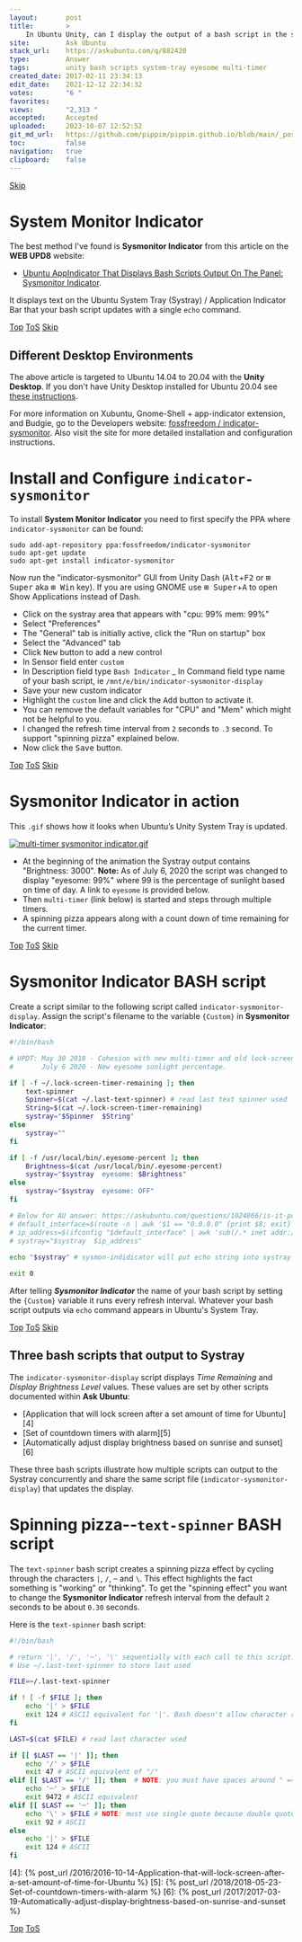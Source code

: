 ```yaml
---
layout:       post
title:        >
    In Ubuntu Unity, can I display the output of a bash script in the systray area?
site:         Ask Ubuntu
stack_url:    https://askubuntu.com/q/882420
type:         Answer
tags:         unity bash scripts system-tray eyesome multi-timer
created_date: 2017-02-11 23:34:13
edit_date:    2021-12-12 22:34:32
votes:        "6 "
favorites:    
views:        "2,313 "
accepted:     Accepted
uploaded:     2023-10-07 12:52:52
git_md_url:   https://github.com/pippim/pippim.github.io/blob/main/_posts/2017/2017-02-11-In-Ubuntu-Unity_-can-I-display-the-output-of-a-bash-script-in-the-systray-area_.md
toc:          false
navigation:   true
clipboard:    false
---
```



<a id="hdr1"></a>
<div class="hdr-bar">  <a href="#hdr2">Skip</a></div>

# System Monitor Indicator

The best method I've found is **Sysmonitor Indicator** from this article on the **WEB UPD8** website:

- [Ubuntu AppIndicator That Displays Bash Scripts Output On The Panel: Sysmonitor Indicator][1].

It displays text on the Ubuntu System Tray (Systray) / Application Indicator Bar that your bash script updates with a single `echo` command.


<a id="hdr2"></a>
<div class="hdr-bar">  <a href="#">Top</a>  <a href="#hdr1">ToS</a>  <a href="#hdr3">Skip</a></div>

## Different Desktop Environments

The above article is targeted to Ubuntu 14.04 to 20.04 with the **Unity Desktop**. If you don't have Unity Desktop installed for Ubuntu 20.04 see [these instructions](https://linuxconfig.org/ubuntu-20-04-unity-desktop). 

For more information on Xubuntu, Gnome-Shell + app-indicator extension, and Budgie, go to the Developers website: [fossfreedom / indicator-sysmonitor][2]. Also visit the site for more detailed installation and configuration instructions.

# Install and Configure `indicator-sysmonitor`

To install **System Monitor Indicator** you need to first specify the PPA where `indicator-sysmonitor` can be found:

``` 
sudo add-apt-repository ppa:fossfreedom/indicator-sysmonitor
sudo apt-get update
sudo apt-get install indicator-sysmonitor
```

Now run the "indicator-sysmonitor" GUI from Unity Dash (<kbd>Alt</kbd>+<kbd>F2</kbd> or <kbd>⊞ Super</kbd> aka <kbd>⊞ Win</kbd> key). If you are using GNOME use <kbd>⊞ Super</kbd>+<kbd>A</kbd> to open Show Applications instead of Dash.

- Click on the systray area that appears with "cpu: 99% mem: 99%"
- Select "Preferences"
- The "General" tab is initially active, click the "Run on startup" box
- Select the "Advanced" tab
- Click <kbd>New</kbd> button to add a new control
- In Sensor field enter `custom`
- In Description field type `Bash Indicator`
_ In Command field type name of your bash script, ie `/mnt/e/bin/indicator-sysmonitor-display`
- Save your new custom indicator
- Highlight the `custom` line and click the <kbd>Add</kbd> button to activate it.
- You can remove the default variables for "CPU" and "Mem" which might not be helpful to you.
- I changed the refresh time interval from `2` seconds to `.3` second. To support "spinning pizza" explained below.
- Now click the <kbd>Save</kbd> button.


<a id="hdr3"></a>
<div class="hdr-bar">  <a href="#">Top</a>  <a href="#hdr2">ToS</a>  <a href="#hdr4">Skip</a></div>

# Sysmonitor Indicator in action

This `.gif` shows how it looks when Ubuntu’s Unity System Tray is updated.

[![multi-timer sysmonitor indicator.gif][3]][3]

- At the beginning of the animation the Systray output contains "Brightness: 3000". **Note:** As of July 6, 2020 the script was changed to display "eyesome: 99%" where 99 is the percentage of sunlight based on time of day. A link to `eyesome` is provided below.
- Then `multi-timer` (link below) is started and steps through multiple timers.
- A spinning pizza appears along with a count down of time remaining for the current timer.


<a id="hdr4"></a>
<div class="hdr-bar">  <a href="#">Top</a>  <a href="#hdr3">ToS</a>  <a href="#hdr5">Skip</a></div>

# Sysmonitor Indicator BASH script

Create a script similar to the following script called `indicator-sysmonitor-display`. Assign the script's filename to the variable `{Custom}` in **Sysmonitor Indicator**:

``` bash
#!/bin/bash

# UPDT: May 30 2018 - Cohesion with new multi-timer and old lock-screen-timer.
#       July 6 2020 - New eyesome sunlight percentage.

if [ -f ~/.lock-screen-timer-remaining ]; then
    text-spinner
    Spinner=$(cat ~/.last-text-spinner) # read last text spinner used
    String=$(cat ~/.lock-screen-timer-remaining)
    systray="$Spinner  $String"
else
    systray=""
fi

if [ -f /usr/local/bin/.eyesome-percent ]; then
    Brightness=$(cat /usr/local/bin/.eyesome-percent)
    systray="$systray  eyesome: $Brightness"
else
    systray="$systray  eyesome: OFF"
fi

# Below for AU answer: https://askubuntu.com/questions/1024866/is-it-possible-to-show-ip-address-on-top-bar-near-the-time
# default_interface=$(route -n | awk '$1 == "0.0.0.0" {print $8; exit}')
# ip_address=$(ifconfig "$default_interface" | awk 'sub(/.* inet addr:/, "") {print $1}')
# systray="$systray  $ip_address"
        
echo "$systray" # sysmon-indidicator will put echo string into systray for us.

exit 0
```

After telling ***Sysmonitor Indicator*** the name of your bash script by setting the `{Custom}` variable it runs every refresh interval. Whatever your bash script outputs via `echo` command appears in Ubuntu's System Tray.


<a id="hdr5"></a>
<div class="hdr-bar">  <a href="#">Top</a>  <a href="#hdr4">ToS</a>  <a href="#hdr6">Skip</a></div>

## Three bash scripts that output to Systray

The `indicator-sysmonitor-display` script displays *Time Remaining* and *Display Brightness Level* values. These values are set by other scripts documented within **Ask Ubuntu**:  

- [Application that will lock screen after a set amount of time for Ubuntu][4]
- [Set of countdown timers with alarm][5]
- [Automatically adjust display brightness based on sunrise and sunset][6]

These three bash scripts illustrate how multiple scripts can output to the Systray concurrently and share the same script file (`indicator-sysmonitor-display`) that updates the display.

# Spinning pizza--`text-spinner` BASH script

The `text-spinner` bash script creates a spinning pizza effect by cycling through the characters `|`, `/`, `─` and `\`. This effect highlights the fact something is "working" or "thinking". To get the "spinning effect" you want to change the **Sysmonitor Indicator** refresh interval from the default `2` seconds to be about `0.30` seconds. 

Here is the `text-spinner` bash script:

``` bash
#!/bin/bash

# return '|', '/', '─', '\' sequentially with each call to this script.
# Use ~/.last-text-spinner to store last used

FILE=~/.last-text-spinner

if ! [ -f $FILE ]; then
    echo '|' > $FILE
    exit 124 # ASCII equivalent for '|'. Bash doesn't allow character return codes
fi

LAST=$(cat $FILE) # read last character used

if [[ $LAST == '|' ]]; then
    echo '/' > $FILE
    exit 47 # ASCII equivalent of "/"
elif [[ $LAST == '/' ]]; then  # NOTE: you must have spaces around " == " else code breaks
    echo '─' > $FILE
    exit 9472 # ASCII equivalent
elif [[ $LAST == '─' ]]; then
    echo '\' > $FILE # NOTE: must use single quote because double quote BASH reinterprets
    exit 92 # ASCII
else
    echo '|' > $FILE
    exit 124 # ASCII
fi
```


  [1]: http://www.webupd8.org/2014/05/ubuntu-appindicator-that-displays-bash.html
  [2]: https://github.com/fossfreedom/indicator-sysmonitor
  [3]: https://i.stack.imgur.com/zdDGs.gif
  [4]: {% post_url /2016/2016-10-14-Application-that-will-lock-screen-after-a-set-amount-of-time-for-Ubuntu %}
  [5]: {% post_url /2018/2018-05-23-Set-of-countdown-timers-with-alarm %}
  [6]: {% post_url /2017/2017-03-19-Automatically-adjust-display-brightness-based-on-sunrise-and-sunset %}


<a id="hdr6"></a>
<div class="hdr-bar">  <a href="#">Top</a>  <a href="#hdr5">ToS</a></div>

